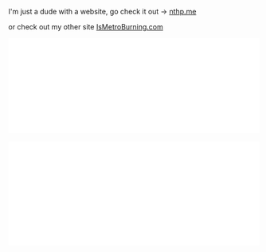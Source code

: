 I'm just a dude with a website, go check it out -> [nthp.me](https://nthp.me)

or check out my other site [IsMetroBurning.com](https://ismetroburning.com)

[![](metrics.plugin.rss.svg)](https://nthp.me/posts)

![](metrics.plugin.isocalendar.svg)